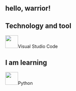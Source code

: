 ## hello, warrior!

## Technology and tool

<img src="https://cdn.jsdelivr.net/gh/devicons/devicon@latest/icons/vscode/vscode-original.svg" width="40" height="40" />Visual Studio Code


## I am learning

<img src="https://cdn.jsdelivr.net/gh/devicons/devicon@latest/icons/python/python-original.svg" width="40" height="40" />Python
